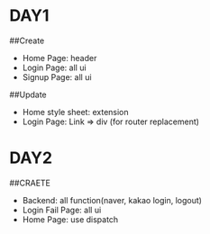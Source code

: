 # DAY1

##Create
- Home Page: header
- Login Page: all ui
- Signup Page: all ui

##Update
- Home style sheet: extension
- Login Page: Link => div (for router replacement)

# DAY2

##CRAETE
- Backend: all function(naver, kakao login, logout)
- Login Fail Page: all ui
- Home Page: use dispatch
